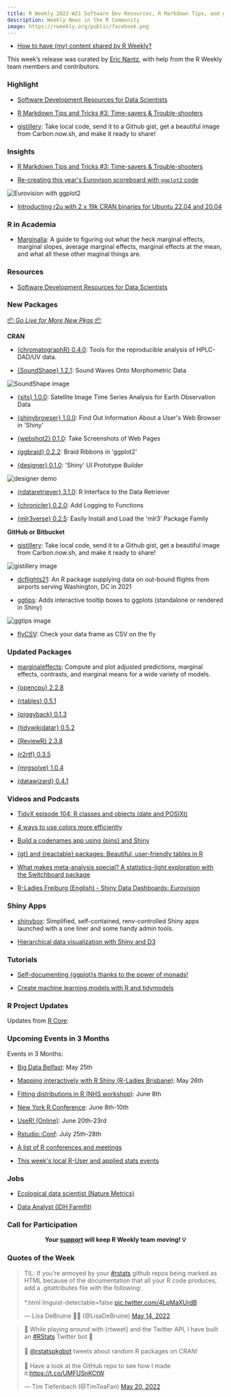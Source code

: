 ```yaml
---
title: R Weekly 2022-W21 Software Dev Resources, R Markdown Tips, and gistillery
description: Weekly News in the R Community
image: https://rweekly.org/public/facebook.png
---
```


+ [How to have (my) content shared by R Weekly?](https://github.com/rweekly/rweekly.org#how-to-have-my-content-shared-by-r-weekly)

This week’s release was curated by [Eric Nantz](https://r-podcast.org), with help from the R Weekly team members and contributors.

### Highlight

+ [Software Development Resources for Data Scientists](https://www.rstudio.com/blog/software-development-resources-for-data-scientists/)

+ [R Markdown Tips and Tricks #3: Time-savers & Trouble-shooters](https://www.rstudio.com/blog/r-markdown-tips-and-tricks-3-time-savers/)

+ [gistillery](https://jthomasmock.github.io/gistillery/): Take local code, send it to a Github gist, get a beautiful image from Carbon.now.sh, and make it ready to share!

### Insights

+ [R Markdown Tips and Tricks #3: Time-savers & Trouble-shooters](https://www.rstudio.com/blog/r-markdown-tips-and-tricks-3-time-savers/)

+ [Re-creating this year's Eurovison scoreboard with `ggplot2` code](https://github.com/gkaramanis/tidytuesday/tree/master/2022/2022-week_20)

![Eurovision with ggplot2](https://raw.githubusercontent.com/rweekly/image/master/2022/W21/eurovision_600.png)

+ [Introducting r2u with 2 x 19k CRAN binaries for Ubuntu 22.04 and 20.04](http://dirk.eddelbuettel.com/blog/2022/05/21/)

### R in Academia

+ [Marginalia](https://www.andrewheiss.com/blog/2022/05/20/marginalia): A guide to figuring out what the heck marginal effects, marginal slopes, average marginal effects, marginal effects at the mean, and what all these other maginal things are.

### Resources

+ [Software Development Resources for Data Scientists](https://www.rstudio.com/blog/software-development-resources-for-data-scientists/)

### New Packages

<p class="added-hostname"><a href="https://rweekly.org/live" target="_blank" class="externalLink">📦 <i>Go Live for More New Pkgs</i> 📦</a></p>

**CRAN**

+ [{chromatographR} 0.4.0](https://ethanbass.github.io/chromatographR): Tools for the reproducible analysis of HPLC-DAD/UV data.

+ [{SoundShape} 1.2.1](https://cran.r-project.org/package=SoundShape): Sound Waves Onto Morphometric Data

![SoundShape image](https://raw.githubusercontent.com/rweekly/image/master/2022/W21/README-Fig2-2D-spectros-1_600.png)

+ [{sits} 1.0.0](https://cran.r-project.org/package=sits): Satellite Image Time Series Analysis for Earth Observation Data

+ [{shinybrowser} 1.0.0](https://cran.r-project.org/package=shinybrowser): Find Out Information About a User's Web Browser in 'Shiny'

+ [{webshot2} 0.1.0](https://cran.r-project.org/package=webshot2): Take Screenshots of Web Pages

+ [{ggbraid} 0.2.2](https://cran.r-project.org/package=ggbraid): Braid Ribbons in 'ggplot2'

+ [{designer} 0.1.0](https://cran.r-project.org/package=designer): 'Shiny' UI Prototype Builder

![designer demo](https://raw.githubusercontent.com/rweekly/image/master/2022/W21/example_app_600.gif)

+ [{rdataretriever} 3.1.0](https://cran.r-project.org/package=rdataretriever): R Interface to the Data Retriever

+ [{chronicler} 0.2.0](https://cran.r-project.org/package=chronicler): Add Logging to Functions

+ [{mlr3verse} 0.2.5](https://cran.r-project.org/package=mlr3verse): Easily Install and Load the 'mlr3' Package Family

**GitHub or Bitbucket**

+ [gistillery](https://jthomasmock.github.io/gistillery/): Take local code, send it to a Github gist, get a beautiful image from Carbon.now.sh, and make it ready to share!

![gistillery image](https://raw.githubusercontent.com/rweekly/image/master/2022/W21/gistillery_600.png)

+ [dcflights21](https://github.com/simonpcouch/dcflights21): An R package supplying data on out-bound flights from airports serving Washington, DC in 2021

+ [ggtips](https://github.com/Roche/ggtips): Adds interactive tooltip boxes to ggplots (standalone or rendered in Shiny)

![ggtips image](https://raw.githubusercontent.com/rweekly/image/master/2022/W21/ggtips_600.png)

+ [flyCSV](https://github.com/aseyq/flyCSV): Check your data frame as CSV on the fly

### Updated Packages

+ [marginaleffects](https://vincentarelbundock.github.io/marginaleffects/): Compute and plot adjusted predictions, marginal effects, contrasts, and marginal means for a wide variety of models.

+ [{opencpu} 2.2.8](https://cran.r-project.org/package=opencpu)

+ [{rtables} 0.5.1](https://cran.r-project.org/package=rtables)

+ [{piggyback} 0.1.3](https://cran.r-project.org/package=piggyback)

+ [{tidywikidatar} 0.5.2](https://cran.r-project.org/package=tidywikidatar)

+ [{ReviewR} 2.3.8](https://cran.r-project.org/package=ReviewR)

+ [{r2rtf} 0.3.5](https://cran.r-project.org/package=r2rtf)

+ [{mrgsolve} 1.0.4](https://cran.r-project.org/package=mrgsolve)

+ [{datawizard} 0.4.1](https://cran.r-project.org/package=datawizard)

### Videos and Podcasts

+ [TidyX episode 104: R classes and objects (date and POSIXt)](https://www.youtube.com/watch?v=atJGAE6k-p0)

+ [4 ways to use colors more efficiently](https://www.youtube.com/watch?v=XqS6OUUgzIs)

+ [Build a codenames app using {pins} and Shiny](https://www.youtube.com/watch?v=MQ5L3TSQVys)

+ [{gt} and {reactable} packages: Beautiful, user-friendly tables in R](https://www.youtube.com/watch?v=umDcIP5sB6g)

+ [What makes meta-analysis special? A statistics-light exploration with the Switchboard package](https://www.youtube.com/watch?v=3XkC_jetn-U)

+ [R-Ladies Freiburg (English) - Shiny Data Dashboards: Eurovision](https://www.youtube.com/watch?v=UGTTqhxaICU)

### Shiny Apps

+ [shinybox](https://github.com/qfes/shinybox_public): Simplified, self-contained, renv-controlled Shiny apps launched with a one liner and some handy admin tools.

+ [Hierarchical data visualization with Shiny and D3](https://laustep.github.io/stlahblog/posts/HierarchicalDataViz.html)

### Tutorials

+ [Self-documenting {ggplot}s thanks to the power of monads!](https://www.brodrigues.co/blog/2022-05-15-self_doc_ggplot)

+ [Create machine learning models with R and tidymodels](https://docs.microsoft.com/en-us/learn/paths/machine-learning-with-r/)

<!--<div class="post-more-begin></div><div class="post-more-end"></div>-->

### R Project Updates

Updates from [R Core](http://developer.r-project.org/blosxom.cgi/R-devel/NEWS):

### Upcoming Events in 3 Months

Events in 3 Months:

+ [Big Data Belfast](https://www.bigdatabelfast.com/): May 25th

+ [Mapping interactively with R Shiny (R-Ladies Brisbane)](https://www.meetup.com/rladies-brisbane/events/285712871/): May 26th

+ [Fitting distributions in R (NHS workshop)](https://www.eventbrite.co.uk/e/nhs-r-workshop-fitting-distributions-in-r-june-2022-tickets-338906667967?aff=estw&utm-campaign=social&utm-content=attendeeshare&utm-medium=discovery&utm-source=tw&utm-term=listing): June 8th

+ [New York R Conference](https://rstats.ai/nyr/): June 8th-10th

+ [UseR! (Online)](https://user2022.r-project.org/): June 20th-23rd

+ [Rstudio::Conf](https://www.rstudio.com/conference/): July 25th-28th

+ [A list of R conferences and meetings](https://jumpingrivers.github.io/meetingsR/events.html)

+ [This week's local R-User and applied stats events](https://community.rstudio.com/c/irl)

### Jobs

+ [Ecological data scientist (Nature Metrics)](https://naturemetrics.breezy.hr/p/7d5f82fdfb3501-ecological-data-scientist)

+ [Data Analyst (IDH Farmfit)](https://www.idhsustainabletrade.com/job/data-analyst/)

### Call for Participation

<p class="hide-support added-hostname support-rweekly" style="text-align: center;font-weight: bold;">Your <a class="non-visited externalLink" href="https://www.patreon.com/rweekly" onclick="pas(this)">support</a> will keep R Weekly team moving! 💡</p>

###  Quotes of the Week

<blockquote class="twitter-tweet"><p lang="en" dir="ltr">TIL: If you&#39;re annoyed by your <a href="https://twitter.com/hashtag/rstats?src=hash&amp;ref_src=twsrc%5Etfw">#rstats</a> github repos being marked as HTML because of the documentation that all your R code produces, add a .gitattributes file with the following:<br><br>*.html linguist-detectable=false <a href="https://t.co/4LpMaXUrdB">pic.twitter.com/4LpMaXUrdB</a></p>&mdash; Lisa DeBruine 🏳️‍🌈 (@LisaDeBruine) <a href="https://twitter.com/LisaDeBruine/status/1525428061029732354?ref_src=twsrc%5Etfw">May 14, 2022</a></blockquote> <script async src="https://platform.twitter.com/widgets.js" charset="utf-8"></script>  

<blockquote class="twitter-tweet" data-partner="tweetdeck"><p lang="en" dir="ltr">📢 While playing around with {rtweet} and the Twitter API, I have built an <a href="https://twitter.com/hashtag/RStats?src=hash&amp;ref_src=twsrc%5Etfw">#RStats</a> Twitter bot 🎉<br><br>🤖 <a href="https://twitter.com/rstatspkgbot?ref_src=twsrc%5Etfw">@rstatspkgbot</a> tweets about random R packages on CRAN! <br><br>🔗 Have a look at the GitHub repo to see how I made it:<a href="https://t.co/UMFUSnKCtW">https://t.co/UMFUSnKCtW</a></p>&mdash; Tim Tiefenbach (@TimTeaFan) <a href="https://twitter.com/TimTeaFan/status/1527672205328453647?ref_src=twsrc%5Etfw">May 20, 2022</a></blockquote>  
